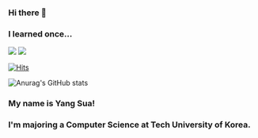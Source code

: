 ### Hi there 👋

### I learned once...
<img src="https://img.shields.io/badge/-Python-brightgreen"> <img src="https://img.shields.io/badge/-C-blue">

[![Hits](https://hits.seeyoufarm.com/api/count/incr/badge.svg?url=https%3A%2F%2Fgithub.com%2Fsua1897&count_bg=%2353799F&title_bg=%23000000&icon=&icon_color=%2353799F&title=hits&edge_flat=false)](https://hits.seeyoufarm.com)

![Anurag's GitHub stats](https://github-readme-stats.vercel.app/api?username=sua1897&show_icons=true&theme=radical)

### My name is Yang Sua!
### I'm majoring a Computer Science at Tech University of Korea.

<!--
**sua1897/sua1897** is a ✨ _special_ ✨ repository because its `README.md` (this file) appears on your GitHub profile.

Here are some ideas to get you started:

- 🔭 I’m currently working on ...
- 🌱 I’m currently learning ...
- 👯 I’m looking to collaborate on ...
- 🤔 I’m looking for help with ...
- 💬 Ask me about ...
- 📫 How to reach me: ...
- 😄 Pronouns: ...
- ⚡ Fun fact: ...
-->
